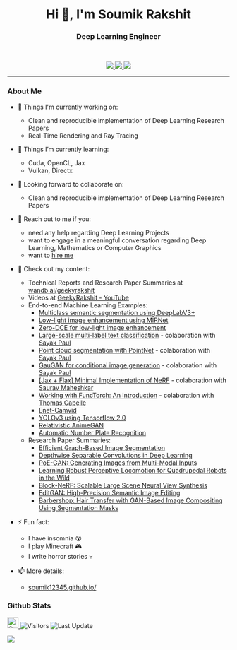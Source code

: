 <h1 align="center">Hi 👋, I'm Soumik Rakshit</h1>
<h3 align="center">Deep Learning Engineer</h3>

<br>

<p align="center">
   
   <a href="https://www.linkedin.com/in/soumikrakshit/">
      <img src="https://img.shields.io/badge/LinkedIn-Soumik--Rakshit-informational?style=for-the-badge&labelColor=black&logo=linkedin&logoColor=0077b5&&color=0077b5"/>
  </a>
   
   <a href="mailto:19soumik.rakshit96@gmail.com">
  <img src="https://img.shields.io/badge/Gmail-19soumik.rakshit96@gmail.com-informational?style=for-the-badge&labelColor=black&logoColor=d14836&logo=gmail&color=d14836"/>
  </a>
  
  <a href="https://twitter.com/soumikRakshit96">
  <img src="https://img.shields.io/badge/Twitter-@soumikRakshit96-informational?style=for-the-badge&labelColor=black&logo=twitter&logoColor=#1DA1F2&color=1da1f2">
  </a>
</p>

---

### About Me

- 🔭 Things I'm currently working on:
   - Clean and reproducible implementation of Deep Learning Research Papers
   - Real-Time Rendering and Ray Tracing

- 🌱 Things I’m currently learning:
   - Cuda, OpenCL, Jax
   - Vulkan, Directx

- 👬 Looking forward to collaborate on:
   - Clean and reproducible implementation of Deep Learning Research Papers

- 💬 Reach out to me if you:
   - need any help regarding Deep Learning Projects
   - want to engage in a meaningful conversation regarding Deep Learning, Mathematics or Computer Graphics 
   - want to [hire me](https://soumik12345.github.io/assets/docs/Resume_Soumik_Rakshit.pdf)

- 📘 Check out my content:
   - Technical Reports and Research Paper Summaries at [wandb.ai/geekyrakshit](https://wandb.ai/geekyrakshit)
   - Videos at [GeekyRakshit - YouTube](https://www.youtube.com/channel/UC968ESa0PKiJl9e3CyIRFZQ)
   - End-to-end Machine Learning Examples:
     - [Multiclass semantic segmentation using DeepLabV3+](https://keras.io/examples/)
     - [Low-light image enhancement using MIRNet](https://keras.io/examples/vision/mirnet/)
     - [Zero-DCE for low-light image enhancement](https://keras.io/examples/vision/zero_dce/)
     - [Large-scale multi-label text classification](https://keras.io/examples/nlp/multi_label_classification/) - colaboration with [Sayak Paul](https://github.com/sayakpaul)
     - [Point cloud segmentation with PointNet](https://keras.io/examples/vision/pointnet_segmentation/) - colaboration with [Sayak Paul](https://github.com/sayakpaul)
     - [GauGAN for conditional image generation](https://keras.io/examples/generative/gaugan/) - colaboration with [Sayak Paul](https://github.com/sayakpaul)
     - [[Jax + Flax] Minimal Implementation of NeRF](https://wandb.ai/wandb/nerf-jax/reports/Implementing-NeRF-in-JAX--VmlldzoxODA2NDk2) - colaboration with [Saurav Maheshkar](https://wandb.ai/sauravm)
     - [Working with FuncTorch: An Introduction](https://wandb.ai/functorch-examples/functorch-examples/reports/Working-with-FuncTorch-An-Introduction--VmlldzoxNzMxNDI1) - colaboration with [Thomas Capelle](https://github.com/tcapelle)
     - [Enet-Camvid](https://soumik12345.github.io/blog/computervision/deeplearning/pytorch/segmentation/2020/05/05/enet-camvid.html)
     - [YOLOv3 using Tensorflow 2.0](https://soumik12345.github.io/blog/computervision/deeplearning/tensorflow2/2020/04/13/yolo-v3-using-tensorflow-2-0.html)
     - [Relativistic AnimeGAN](https://soumik12345.github.io/blog/computervision/deeplearning/gan/anime/keras/python/tensorflow/2019/07/22/relativistic-anime-gan.html)
     - [Automatic Number Plate Recognition](https://soumik12345.github.io/blog/computervision/deeplearning/anpr/numberplate/convolution/recurrent/keras/python/tensorflow/2020/04/13/anpr.html)
   - Research Paper Summaries:
     - [Efficient Graph-Based Image Segmentation](https://soumik12345.github.io/blog/computervision/segmentation/maths/python/2020/09/17/efficient-graph-based-image-segmentation.html)
     - [Depthwise Separable Convolutions in Deep Learning](https://soumik12345.github.io/blog/cnn/computervision/convolution/deeplearning/2019/10/19/depthwise-seperable-convolution.html)
     - [PoE-GAN: Generating Images from Multi-Modal Inputs](https://wandb.ai/geekyrakshit/poegan/reports/PoE-GAN-Generating-Images-from-Multi-Modal-Inputs--VmlldzoxNTA5MzUx?galleryTag=computer-vision)
     - [Learning Robust Perceptive Locomotion for Quadrupedal Robots in the Wild](https://wandb.ai/geekyrakshit/robust-perception-locomotion/reports/Learning-Robust-Perceptive-Locomotion-for-Quadrupedal-Robots-in-the-Wild--VmlldzoxNjI0NjUy)
     - [Block-NeRF: Scalable Large Scene Neural View Synthesis](https://wandb.ai/geekyrakshit/block-nerf/reports/Block-NeRF-Scalable-Large-Scene-Neural-View-Synthesis--VmlldzoxNjIyMzI4)
     - [EditGAN: High-Precision Semantic Image Editing](https://wandb.ai/geekyrakshit/editgan/reports/EditGAN-High-Precision-Semantic-Image-Editing--VmlldzoxNzc1MDYw)
     - [Barbershop: Hair Transfer with GAN-Based Image Compositing Using Segmentation Masks](https://wandb.ai/geekyrakshit/barbershop/reports/Barbershop-Hair-Transfer-with-GAN-Based-Image-Compositing-Using-Segmentation-Masks--VmlldzoxNzk0OTY3)

- ⚡ Fun fact:
   - I have insomnia 😵
   - I play Minecraft 🎮
   - I write horror stories 💀

- 📫 More details:
   - [soumik12345.github.io/](https://soumik12345.github.io/)

### Github Stats

<p>
   <a href="https://img.shields.io/github/followers/soumik12345?label=Follow&style=social">
      <img alt="Coverage" src="https://img.shields.io/github/followers/soumik12345?label=Follow&style=social" height="25">
   </a>
   <img alt="Visitors" src="https://komarev.com/ghpvc/?username=soumik12345&style=flat&labelColor=black&logo=github&label=PROFILE+VIEWS&color=29bf12">
   <img alt="Last Update" src="https://img.shields.io/github/last-commit/soumik12345/soumik12345?logo=markdown&label=LAST+UPDATE&color=29bf12&style=flat">
</p>

![](https://github-readme-stats.vercel.app/api?username=soumik12345&count_private=true&show_icons=true&count_private=true)
